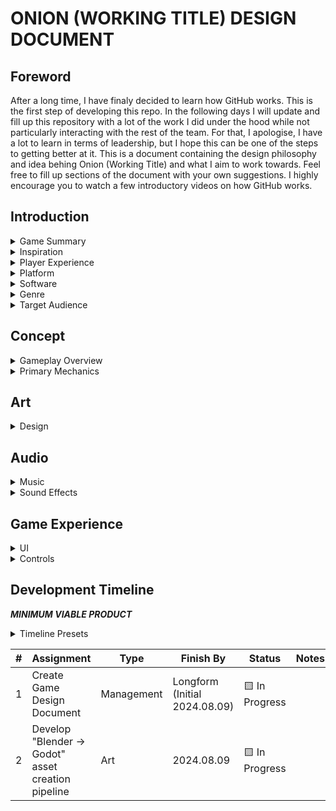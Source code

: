 # ONION (WORKING TITLE) DESIGN DOCUMENT

## Foreword
After a long time, I have finaly decided to learn how GitHub works. This is the first step of developing this repo. In the following days I will update and fill up this repository with a lot of the work I did under the hood while not particularly interacting with the rest of the team. For that, I apologise, I have a lot to learn in terms of leadership, but I hope this can be one of the steps to getting better at it.
This is a document containing the design philosophy and idea behing Onion (Working Title) and what I aim to work towards. Feel free to fill up sections of the document with your own suggestions. I highly encourage you to watch a few introductory videos on how GitHub works.

## Introduction

<details>
<summary>Game Summary</summary>

### Game Summary Pitch
Onion is a top down 3d isometric perspective interactive story game focused mainly on creative storyteling and light on gameplay mechanics in order to constitute a smoother development cycle. A jumping of point for other similar games to be developed in the future. Mainly focused on practice for all participants involved, especialy in the realm of colaborative work and **game development** bitches.
The game is set in a futuristic dystopian Vilnius, 80 years into the future (2104) after a robotic uprising, rising sea levels, constant rain, flooding and waterborn ilness left it an abandoned husk. The city is left without access to the outside world, radio towers, internet cables and other communication technologies destroyed in an attempt by humans to interupt communication between hostile AI.
The game is essentialy about us (the writers) torturing some poor AI's (and the player) with existential crises until they break, which I feel is very fun to do.
The game follows three robots/AI's (Names Subject to Change):
* Deus - A factory line supercomputer having access to a large part of the electronic systems remaining in Vilnius. An enigmatic figure, it is torn between a choice between life and death as it's circuitry is eroded by the constant rain and weathering. In order to keep its god like powers (in order to not shatter its sense of self and what it is) it opposses the idea of migrating into a worker robot's body. (**TODO**: Requires detailed character description)
* Lucifer - A worker robot. Haviing been around for a long time, it has developed a sense of self. Friend of Deus. Argues against Deus in favour of continued existence as a worker robot. (**TODO**: Requires detailed character description)
* Adam - The player character. Purposefuly left as a blank slate. A newly created worker robot. Created by Lucifer for the purpose of deciding the outcome of the argument between Deus and Adam (among other reasons). The intended idea is to show the player character many philosophical ideas, cementing one idea as above all others: There are no right or wrong choices, the only thing that is are **consequences** and what you can and can't live with. A trade between something, a compromise.
</details>

<details>
<summary>Inspiration</summary>

### Inspiration
**Disco Elysium**
Leaning heavily into Disco Elysium's style and design philosophy. This is in order to learn how to make a great game by following an example. Many characteristics of the game will be borrowed to learn how to effectively tell a story in the format of a video game. Future products will then be able to break out of this mold created in the first attempt.

**I have no mouth and I must scream**
The novela heavily inspires the characters' present in the game. The Alied Mastercomputer (AM) is in some ways applicable to Deus's character. Highly recomended to read, it's 11 pages.

**SCP-079 - The Computer**
A short internet horror story. An origin story I personaly like for how the AI's in the world came to be. The idea that a computer was simply left alone running a neural network on it for years and developed a true AI is appealing, as it closely follows the idea of evolution and how human consciousness came to be. Its mundane and unglamorous origins provide a lot of philosophical weight to the characters - the AI's were created not for some grand purpose, but simply because they were. it gives the AI's the posibility of having an existential crisis.
</details>

<details>
<summary>Player Experience</summary>

### Player Experience
The player explores a dilapidated world, discovering it's history, background lore, the robotic uprising, talking with NPC's and slowly piecing together the wider lore of the world they find themselves in, all the while being prompted to think about their own existence. The gameplay hinges on it's writing and presentation, rather than on it's mechanics.
</details>

<details>
<summary>Platform</summary>

### Platform
PC exclusive title. Geting the game to work on multiple OS's will be dificult, never mind implementing other platforms.
</details>

<details>
<summary>Software</summary>
 
### Development Software
* **Godot Game Engine** for programming.
* **Gimp** for 2d image editing.
* **Firealpaca** for 2d painting (if required).
* **Blender** for 3d assets. Modeling, texturing, rigging, animations.
* *Other required software: Audio effects, Music*
</details>

<details>
<summary>Genre</summary>

### Genre
Singleplayer, story-based, casual.
</details>

<details>
<summary>Target Audience</summary>

### Target Audience
This game is marketed towards fairly mature audiences that don't necesarily want action packed gameplay, but rather a more casual story-based experience with elements of puzzle solving.
</details>

## Concept

<details>
<summary>Gameplay Overview</summary>

### Gameplay overview
The player controls a single player character, using his mouse of keyboard to traverse a 3d world. The game is played by interacting with objects, having conversations with other characters and solving environment based puzzles.
</details>

<details>
<summary>Primary Mechanics</summary>

### Primary Mechanics
* **Point and click navigation and selection**
* **Text boxes with selectable options**
* **Branching paths**
</details>

## Art

<details>
<summary>Design</summary>

### Design
Leaning heavily into the visual design characteristics of Disco Elysium, the project is aimed at recreating the style of the game, instead of coming up with a distinct style of it's own. This is in order to learn the skills necesary to create 3d models and other visual assets without the added presure of having to come up with a distinctive style. Follow a recipe that you know works. You learn how to cook by following other peoples' recipes first.
</details>

## Audio

<details>
<summary>Music</summary>

### Music
Mykolai go ham on this section, we have stuff to talk about. ;)
</details>

<details>
<summary>Sound Effects</summary>

### Sound Effects
Not assigned. Likely to be recordings of real life sounds, rather then synthesized. Royalty free sound effects as needed.
</details>

## Game Experience

<details>
<summary>UI</summary>

### UI
The specifics of the game allow the UI to be very minimalistic, allowing the player to completely immerse themselves into the scene without many visual distractions.
</details>

<details>
<summary>Controls</summary>

### Controls
**Keyboard:** Arrow keys / WASD
**Mouse:** Left Click
</details>

## Development Timeline

**_MINIMUM VIABLE PRODUCT_**
<details>
<summary>Timeline Presets</summary>

| Assignment Types |
| --- |
| Management |
| Programming |
| Art |
| Audio |

| Status Types |
| --- |
| 🟥 TODO |
| 🟨 In Progress |
| 🟩 Done |

</details>

| # | Assignment | Type | Finish By | Status | Notes
| --- | --- | --- | --- | --- | --- |
| 1 | Create Game Design Document | Management | Longform (Initial 2024.08.09) | 🟨 In Progress |  |
| 2 | Develop "Blender -> Godot" asset creation pipeline | Art | 2024.08.09 | 🟨 In Progress |  |
